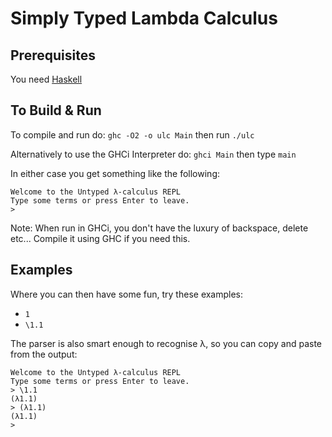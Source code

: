 # Simply Typed Lambda Calculus

## Prerequisites
You need [Haskell](https://www.haskell.org/)

## To Build & Run

To compile and run do:
`ghc -O2 -o ulc Main`
then run `./ulc`

Alternatively to use the GHCi Interpreter do:
`ghci Main`
then type `main`

In either case you get something like the following:
```
Welcome to the Untyped λ-calculus REPL
Type some terms or press Enter to leave.
>

```
Note: When run in GHCi, you don't have the luxury of backspace, delete etc...
Compile it using GHC if you need this.

## Examples 
Where you can then have some fun, try these examples:
- `1`
- `\1.1`

The parser is also smart enough to recognise λ, so you can copy and paste from the output:
```
Welcome to the Untyped λ-calculus REPL
Type some terms or press Enter to leave.
> \1.1
(λ1.1)
> (λ1.1)
(λ1.1)
>
```


